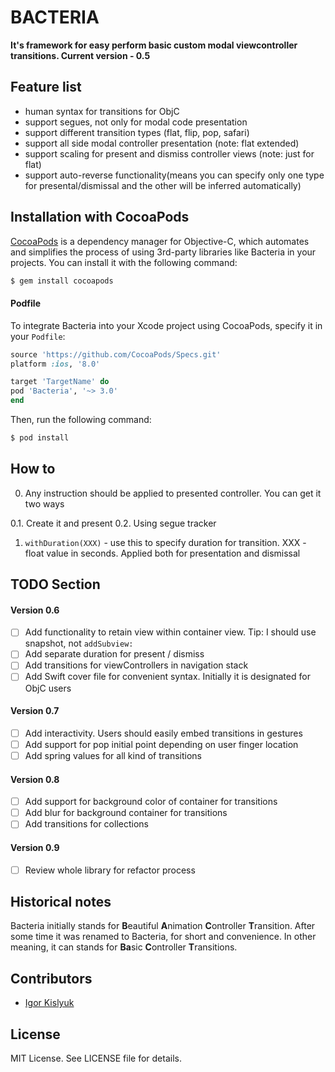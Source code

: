 # BACTERIA
**It's framework for easy perform basic custom modal viewcontroller transitions. Current version - 0.5**

## Feature list

* human syntax for transitions for ObjC
* support segues, not only for modal code presentation
* support different transition types (flat, flip, pop, safari)
* support all side modal controller presentation (note: flat extended)
* support scaling for present and dismiss controller views (note: just for flat)
* support auto-reverse functionality(means you can specify only one type for presental/dismissal and the other will be inferred automatically)

## Installation with CocoaPods

[CocoaPods](http://cocoapods.org) is a dependency manager for Objective-C, which automates and simplifies the process of using 3rd-party libraries like Bacteria in your projects. You can install it with the following command:

```bash
$ gem install cocoapods
```

#### Podfile

To integrate Bacteria into your Xcode project using CocoaPods, specify it in your `Podfile`:

```ruby
source 'https://github.com/CocoaPods/Specs.git'
platform :ios, '8.0'

target 'TargetName' do
pod 'Bacteria', '~> 3.0'
end
```

Then, run the following command:

```bash
$ pod install
```

## How to

0. Any instruction should be applied to presented controller. You can get it two ways
	
0.1. Create it and present
0.2. Using segue tracker

1. `withDuration(XXX)` - use this to specify duration for transition. XXX - float value in seconds. Applied both for presentation and dismissal

## TODO Section

#### Version 0.6
- [ ] Add functionality to retain view within container view. Tip: I should use snapshot, not `addSubview:`
- [ ] Add separate duration for present / dismiss
- [ ] Add transitions for viewControllers in navigation stack
- [ ] Add Swift cover file for convenient syntax. Initially it is designated for ObjC users

#### Version 0.7
- [ ] Add interactivity. Users should easily embed transitions in gestures
- [ ] Add support for pop initial point depending on user finger location
- [ ] Add spring values for all kind of transitions

#### Version 0.8
- [ ] Add support for background color of container for transitions
- [ ] Add blur for background container for transitions
- [ ] Add transitions for collections

#### Version 0.9
- [ ] Review whole library for refactor process

## Historical notes

Bacteria initially stands for **B**eautiful **A**nimation **C**ontroller **T**ransition. After some time it was renamed to Bacteria, for short and convenience. In other meaning, it can stands for **Ba**sic **C**ontroller **T**ransitions.

## Contributors

- [Igor Kislyuk](https://github.com/igorkislyuk)

## License

MIT License. See LICENSE file for details.